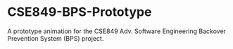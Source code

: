 # CSE849-BPS-Prototype
A prototype animation for the CSE849 Adv. Software Engineering Backover Prevention System (BPS) project.
